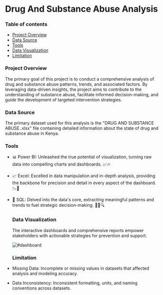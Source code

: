 # Drug And Substance Abuse Analysis


### Table of contents
- [Project Overview](#project-overview)
- [Data Source](#data-source)
- [Tools](tools)
- [Data Visualization](data-visualization)
- [Limitation](limitation)

### Project Overview
The primary goal of this project is to conduct a comprehensive analysis of drug and substance abuse patterns, trends, and associated factors. By leveraging data-driven insights, the project aims to contribute to the understanding of substance abuse, facilitate informed decision-making, and guide the development of targeted intervention strategies.

### Data Source

The primary dataset used for this analysis is the "DRUG AND SUBSTANCE ABUSE..xlsx" file containing detailed information about the state of drug and substance abuse in Kenya.

### Tools
- 📊 Power BI: Unleashed the true potential of visualization, turning raw data into compelling charts and dashboards. 📈🔥
- 📈 Excel: Excelled in data manipulation and in-depth analysis, providing the backbone for precision and detail in every aspect of the dashboard. 📉🔢
- 💾 SQL: Delved into the data's core, extracting meaningful patterns and trends to fuel strategic decision-making. 🕵️‍♂️🔍


  ### Data Visualization
  The interactive dashboards and comprehensive reports empower stakeholders with actionable strategies for prevention and support.
  
  ![#dashboard](https://github.com/SamMureu/dataanalysis/assets/84933401/dce131ac-ac33-4bc2-ac3f-edd869778c9d)

  
  ### Limitation
- Missing Data: Incomplete or missing values in datasets that affected analysis and modeling accuracy.
- Data Inconsistency: Inconsistent formatting, units, and naming conventions across datasets.
